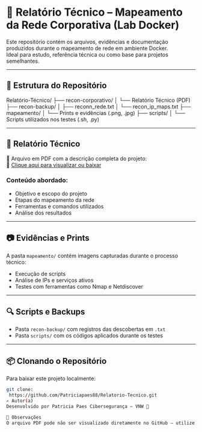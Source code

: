 # 🧠 Relatório Técnico – Mapeamento da Rede Corporativa (Lab Docker)

Este repositório contém os arquivos, evidências e documentação produzidos durante o mapeamento de rede em ambiente Docker.  
Ideal para estudo, referência técnica ou como base para projetos semelhantes.

---

## 📁 Estrutura do Repositório

Relatório-Técnico/ ├── recon-corporativo/ │ └── Relatório Técnico (PDF) ├── recon-backup/ │ ├── reconn_rede.txt │ └── recon_ip_maps.txt ├── mapeamento/ │ └── Prints e evidências (.png, .jpg) ├── scripts/ │ └── Scripts utilizados nos testes (.sh, .py)


---

## 📝 Relatório Técnico

📄 Arquivo em PDF com a descrição completa do projeto:  
🔗 [Clique aqui para visualizar ou baixar](recon-corporativo/relatorio_tecnico.pdf)

### Conteúdo abordado:

- Objetivo e escopo do projeto  
- Etapas do mapeamento da rede  
- Ferramentas e comandos utilizados  
- Análise dos resultados  

---

## 📷 Evidências e Prints

A pasta `mapeamento/` contém imagens capturadas durante o processo técnico:

- Execução de scripts  
- Análise de IPs e serviços ativos  
- Testes com ferramentas como Nmap e Netdiscover  

---

## 🔍 Scripts e Backups

- Pasta `recon-backup/` com registros das descobertas em `.txt`  
- Pasta `scripts/` com os códigos aplicados durante os testes  

---

## 📦 Clonando o Repositório

Para baixar este projeto localmente:

```bash
git clone:
 https://github.com/Patriciapaes88/Relatorio-Tecnico.git
✍️ Autor(a)
Desenvolvido por Patricia Paes Cibersegurança – VNW 🚀

🧠 Observações
O arquivo PDF pode não ser visualizado diretamente no GitHub — utilize “View raw” para baixar. Todos os dados foram gerados em ambiente controlado e virtualizado.

